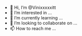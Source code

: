 - 👋 Hi, I’m @Vinixxxxxitt
- 👀 I’m interested in ...
- 🌱 I’m currently learning ...
- 💞️ I’m looking to collaborate on ...
- 📫 How to reach me ...

<!---
Vinixxxxxitt/Vinixxxxxitt is a ✨ special ✨ repository because its `README.md` (this file) appears on your GitHub profile.
You can click the Preview link to take a look at your changes.
--->
